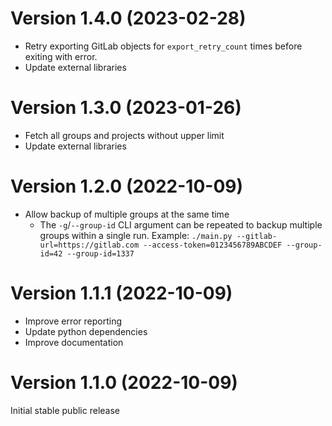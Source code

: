 # Version 1.4.0 (2023-02-28)

  - Retry exporting GitLab objects for `export_retry_count` times before exiting with error.
  - Update external libraries

# Version 1.3.0 (2023-01-26)

  - Fetch all groups and projects without upper limit
  - Update external libraries

# Version 1.2.0 (2022-10-09)

  - Allow backup of multiple groups at the same time
    - The `-g`/`--group-id` CLI argument can be repeated to backup multiple groups within a single run.
      Example: `./main.py --gitlab-url=https://gitlab.com --access-token=0123456789ABCDEF --group-id=42 --group-id=1337`

# Version 1.1.1 (2022-10-09)

  - Improve error reporting
  - Update python dependencies
  - Improve documentation


# Version 1.1.0 (2022-10-09)

Initial stable public release